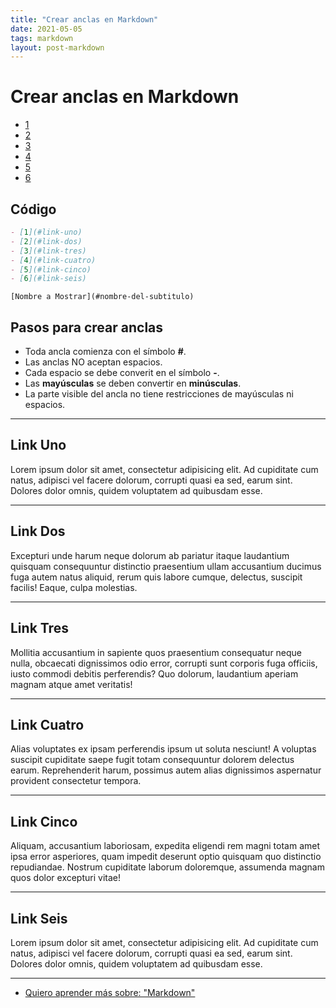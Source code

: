 ```yaml
---
title: "Crear anclas en Markdown"
date: 2021-05-05
tags: markdown
layout: post-markdown
---
```


# Crear anclas en Markdown

- [1](#link-uno)
- [2](#link-dos)
- [3](#link-tres)
- [4](#link-cuatro)
- [5](#link-cinco)
- [6](#link-seis)

## Código

````md
- [1](#link-uno)
- [2](#link-dos)
- [3](#link-tres)
- [4](#link-cuatro)
- [5](#link-cinco)
- [6](#link-seis)
````

`[Nombre a Mostrar](#nombre-del-subtitulo)`

## Pasos para crear anclas

- Toda ancla comienza con el símbolo **#**.
- Las anclas NO aceptan espacios.
- Cada espacio se debe converit en el símbolo **-**.
- Las **mayúsculas** se deben convertir en **minúsculas**.
- La parte visible del ancla no tiene restricciones de mayúsculas ni espacios.

---

## Link Uno

Lorem ipsum dolor sit amet, consectetur adipisicing elit. Ad cupiditate cum natus, adipisci vel facere dolorum, corrupti quasi ea sed, earum sint. Dolores dolor omnis, quidem voluptatem ad quibusdam esse.

---

## Link Dos

Excepturi unde harum neque dolorum ab pariatur itaque laudantium quisquam consequuntur distinctio praesentium ullam accusantium ducimus fuga autem natus aliquid, rerum quis labore cumque, delectus, suscipit facilis! Eaque, culpa molestias.

---

## Link Tres

Mollitia accusantium in sapiente quos praesentium consequatur neque nulla, obcaecati dignissimos odio error, corrupti sunt corporis fuga officiis, iusto commodi debitis perferendis? Quo dolorum, laudantium aperiam magnam atque amet veritatis!

---

## Link Cuatro

Alias voluptates ex ipsam perferendis ipsum ut soluta nesciunt! A voluptas suscipit cupiditate saepe fugit totam consequuntur dolorem delectus earum. Reprehenderit harum, possimus autem alias dignissimos aspernatur provident consectetur tempora.

---

## Link Cinco

Aliquam, accusantium laboriosam, expedita eligendi rem magni totam amet ipsa error asperiores, quam impedit deserunt optio quisquam quo distinctio repudiandae. Nostrum cupiditate laborum doloremque, assumenda magnam quos dolor excepturi vitae!

---

## Link Seis

Lorem ipsum dolor sit amet, consectetur adipisicing elit. Ad cupiditate cum natus, adipisci vel facere dolorum, corrupti quasi ea sed, earum sint. Dolores dolor omnis, quidem voluptatem ad quibusdam esse.

---

- [Quiero aprender más sobre: "Markdown"](../0/markdown)

